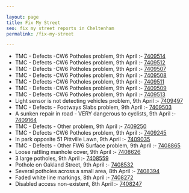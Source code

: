 ```yaml
---

layout: page
title: Fix My Street
seo: fix my street reports in Cheltenham
permalink: /fix-my-street

---
```


<!-- fix_marker starts -->

- TMC - Defects -CW6 Potholes  problem, 9th April :- [7409514](https://www.fixmystreet.com/report/7409514)
- TMC - Defects -CW6 Potholes  problem, 9th April :- [7409512](https://www.fixmystreet.com/report/7409512)
- TMC - Defects -CW6 Potholes  problem, 9th April :- [7409507](https://www.fixmystreet.com/report/7409507)
- TMC - Defects -CW6 Potholes  problem, 9th April :- [7409508](https://www.fixmystreet.com/report/7409508)
- TMC - Defects -CW6 Potholes  problem, 9th April :- [7409511](https://www.fixmystreet.com/report/7409511)
- TMC - Defects -CW6 Potholes  problem, 9th April :- [7409509](https://www.fixmystreet.com/report/7409509)
- TMC - Defects -CW6 Potholes  problem, 9th April :- [7409513](https://www.fixmystreet.com/report/7409513)
- Light sensor is not detecting vehicles problem, 9th April :- [7409497](https://www.fixmystreet.com/report/7409497)
- TMC - Defects - Footways Slabs problem, 9th April :- [7409503](https://www.fixmystreet.com/report/7409503)
- A sunken repair in road - VERY dangerous to cyclists, 9th April :- [7409164](https://www.fixmystreet.com/report/7409164)
- TMC - Defects - Other problem, 9th April :- [7409250](https://www.fixmystreet.com/report/7409250)
- TMC - Defects -CW6 Potholes  problem, 9th April :- [7409245](https://www.fixmystreet.com/report/7409245)
- In park opposite 51 Pittville Lawn, 9th April :- [7409035](https://www.fixmystreet.com/report/7409035)
- TMC - Defects - Other FW6  Surface problem, 9th April :- [7408865](https://www.fixmystreet.com/report/7408865)
- Loose rattling manhole cover, 9th April :- [7408626](https://www.fixmystreet.com/report/7408626)
- 3 large potholes, 9th April :- [7408559](https://www.fixmystreet.com/report/7408559)
- Pothole on Oakland Street, 9th April :- [7408532](https://www.fixmystreet.com/report/7408532)
- Several potholes across a small area, 8th April :- [7408394](https://www.fixmystreet.com/report/7408394)
- Faded white line markings, 8th April :- [7408272](https://www.fixmystreet.com/report/7408272)
- Disabled access non-existent, 8th April :- [7408247](https://www.fixmystreet.com/report/7408247)

<!-- fix_marker ends -->